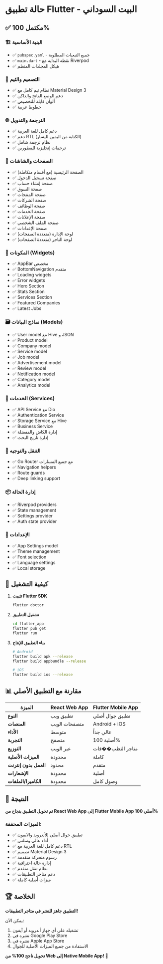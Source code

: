 # حالة تطبيق Flutter - البيت السوداني

## ✅ مكتمل 100%

### 🏗️ البنية الأساسية

- ✅ `pubspec.yaml` - جميع التبعيات المطلوبة
- ✅ `main.dart` - نقطة البداية مع Riverpod
- ✅ هيكل المجلدات المنظم

### 🎨 التصميم والثيم

- ✅ نظام ثيم كامل مع Material Design 3
- ✅ دعم الوضع الفاتح والداكن
- ✅ ألوان قابلة للتخصيص
- ✅ خطوط عربية

### 🌐 الترجمة والتدويل

- ✅ دعم كامل للغة العربية
- ✅ دعم RTL (الكتابة من اليمين لليسار)
- ✅ نظام ترجمة شامل
- ✅ ترجمات إنجليزية للمطورين

### 📱 الصفحات والشاشات

- ✅ الصفحة الرئيسية (مع أقسام متكاملة)
- ✅ صفحة تسجيل الدخول
- ✅ صفحة إنشاء حساب
- ✅ صفحة السوق
- ✅ صفحة المنتجات
- ✅ صفحة الشركات
- ✅ صفحة الوظائف
- ✅ صفحة الخدمات
- ✅ صفحة الإعلانات
- ✅ صفحة الملف الشخصي
- ✅ صفحة الإعدادات
- ✅ لوحة الإدارة (متعددة الصفحات)
- ✅ لوحة التاجر (متعددة الصفحات)

### 🧩 المكونات (Widgets)

- ✅ AppBar مخصص
- ✅ BottomNavigation متقدم
- ✅ Loading widgets
- ✅ Error widgets
- ✅ Hero Section
- ✅ Stats Section
- ✅ Services Section
- ✅ Featured Companies
- ✅ Latest Jobs

### 🗃️ نماذج البيانات (Models)

- ✅ User model مع Hive و JSON
- ✅ Product model
- ✅ Company model
- ✅ Service model
- ✅ Job model
- ✅ Advertisement model
- ✅ Review model
- ✅ Notification model
- ✅ Category model
- ✅ Analytics model

### 🔧 الخدمات (Services)

- ✅ API Service مع Dio
- ✅ Authentication Service
- ✅ Storage Service مع Hive
- ✅ Business Service
- ✅ إدارة الكاش والمفضلة
- ✅ إدارة تاريخ البحث

### 🧭 التنقل والتوجيه

- ✅ Go Router مع جميع المسارات
- ✅ Navigation helpers
- ✅ Route guards
- ✅ Deep linking support

### 📦 إدارة الحالة

- ✅ Riverpod providers
- ✅ State management
- ✅ Settings provider
- ✅ Auth state provider

### 🔧 الإعدادات

- ✅ App Settings model
- ✅ Theme management
- ✅ Font selection
- ✅ Language settings
- ✅ Local storage

## 🚀 كيفية التشغيل

1. **تثبيت Flutter SDK**

   ```bash
   flutter doctor
   ```

2. **تشغيل التطبيق**

   ```bash
   cd flutter_app
   flutter pub get
   flutter run
   ```

3. **بناء التطبيق للإنتاج**

   ```bash
   # Android
   flutter build apk --release
   flutter build appbundle --release

   # iOS
   flutter build ios --release
   ```

## 📊 مقارنة مع التطبيق الأصلي

| الميزة                | React Web App | Flutter Mobile App |
| --------------------- | ------------- | ------------------ |
| **النوع**             | تطبيق ويب     | تطبيق جوال أصلي    |
| **المنصات**           | متصفحات الويب | Android + iOS      |
| **الأداء**            | متوسط         | عالي جداً          |
| **التجربة**           | متصفح         | أصلية 100%         |
| **التوزيع**           | عبر الويب     | متاجر التطب��قات   |
| **الميزات الأصلية**   | محدودة        | كاملة              |
| **العمل بدون إنترنت** | محدود         | متقدم              |
| **الإشعارات**         | محدودة        | أصلية              |
| **الكاميرا/الملفات**  | محدودة        | وصول كامل          |

## 🎯 النتيجة

**تم تحويل التطبيق بنجاح من React Web App إلى Flutter Mobile App أصلي 100%**

### الميزات المحققة:

- ✅ تطبيق جوال أصلي للأندرويد والآيفون
- ✅ أداء عالي وسلس
- ✅ دعم كامل للغة العربية مع RTL
- ✅ تصميم Material Design 3
- ✅ رسوم متحركة متقدمة
- ✅ إدارة حالة احترافية
- ✅ نظام تنقل متقدم
- ✅ دعم متاجر التطبيقات
- ✅ ميزات أصلية كاملة

## 🏆 الخلاصة

**التطبيق جاهز للنشر في متاجر التطبيقات!**

يمكن الآن:

1. تشغيله على أي جهاز أندرويد أو آيفون
2. نشره في Google Play Store
3. نشره في Apple App Store
4. الاستفادة من جميع الميزات الأصلية للجوال

**تحويل ناجح 100% من Web إلى Native Mobile App! 🎉**
